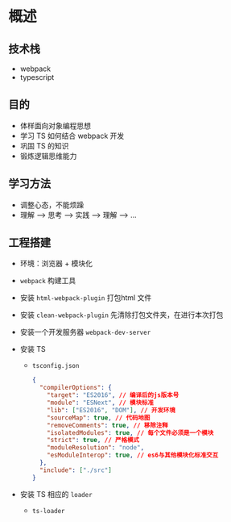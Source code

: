 # 概述

## 技术栈

+ webpack
+ typescript

## 目的

+ 体样面向对象编程思想
+ 学习 TS 如何结合 webpack 开发
+ 巩固 TS 的知识
+ 锻炼逻辑思维能力

## 学习方法

+ 调整心态，不能烦躁
+ 理解 --> 思考 --> 实践 --> 理解 --> ...

## 工程搭建

+ 环境：浏览器 + 模块化

+ `webpack` 构建工具

+ 安装 `html-webpack-plugin` 打包html 文件

+ 安装 `clean-webpack-plugin` 先清除打包文件夹，在进行本次打包

+ 安装一个开发服务器 `webpack-dev-server`

+ 安装 TS

  + `tsconfig.json`

    ```json
    {
      "compilerOptions": {
        "target": "ES2016", // 编译后的js版本号
        "module": "ESNext", // 模块标准
        "lib": ["ES2016", "DOM"], // 开发环境
        "sourceMap": true, // 代码地图
        "removeComments": true, // 移除注释
        "isolatedModules": true, // 每个文件必须是一个模块
        "strict": true, // 严格模式
        "moduleResolution": "node",
        "esModuleInterop": true, // es6与其他模块化标准交互
      },
      "include": ["./src"]
    }
    ```

+ 安装 TS 相应的 `loader`

  + `ts-loader`

